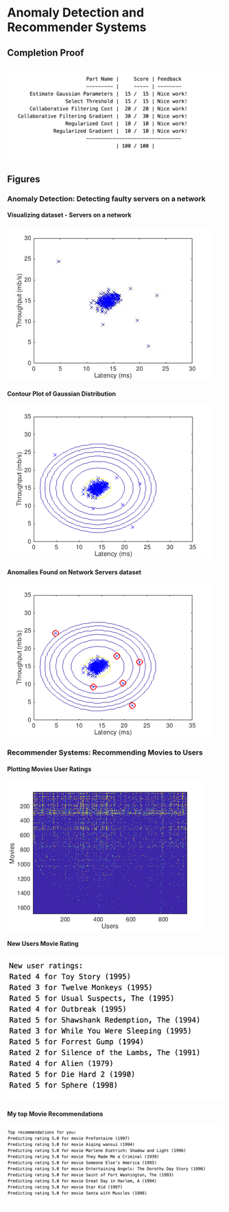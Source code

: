 # Anomaly Detection and Recommender Systems
## Completion Proof
![](completion-proof.png)
## Figures
### Anomaly Detection: Detecting faulty servers on a network
#### Visualizing dataset - Servers on a network
![](anomaly_detection_visualizing_first_dataset_network_servers.png)
#### Contour Plot of Gaussian Distribution
![](anomaly_detection_gaussian_distribution_network_servers_dataset.png)
#### Anomalies Found on Network Servers dataset
![](anomaly_detection_classified_anomalies_network_servers.png)
### Recommender Systems: Recommending Movies to Users
#### Plotting Movies User Ratings
![](recommender_system_visualizing_users_movie_ratings_dataset.png)
#### New Users Movie Rating
![](recommender_systems_movie_ratings.png)
#### My top Movie Recommendations
![](recommender_systems_my_top_movies.png)
